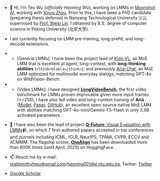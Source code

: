 - 👋 Hi, I’m Teo Wu (*officially Haoning Wu*), working on LMMs in [Moonshot AI](https://kimi.ai), working with [Xinyu Zhou](https://scholar.google.com/citations?user=Jv4LCj8AAAAJ&hl=en). Prior to this, I have been a PhD candidate (preparing thesis defense) in Nanyang Technological University 🇸🇬, supervised by [Prof. Weisi Lin](https://personal.ntu.edu.sg/wslin/Home.html). I obtained by B.S. degree of computer science in Peking University (北京大学).

- I am currently focusing on LMM pre-training, long-prefill, and long-decode extensions.
- - [General LMMs]: I have been the project lead of [Kimi-VL](https://github.com/MoonshotAI/Kimi-VL), an MoE LMM that is excellent at agent, long-context, with **long-thinking abilities** (`<think>blabla</think>`); and previously [Aria-Chat](https://huggingface.co/rhymes-ai/Aria-Chat), an MoE LMM optimized for multimodal everyday dialogs, matching GPT-4o on WildVision-Bench.
- - [Video LMMs]: I have designed [**LongVideoBench**](https://longvideobench.github.io/), the first video benchmark for LMMs proven improvable given more input frames (>=256); I have also led video and long-context training of **Aria** ([Model](https://huggingface.co/rhymes-ai/Aria), [Paper](https://huggingface.co/papers/2410.05993), [GitHub](https://github.com/rhymes-ai/Aria)), an excellent open-source native MoE LMM with abilities matching GPT-4o-mini/Gemini-1.5-Flash in only 3.9B activated parameters.

- 🌱 I have also been the lead of project [**Q-Future**: Visual Evaluation with LMMs](https://github.com/Q-Future)📹, on which 7 first-authored papers accepted in top conferences and journels including ICML, ICLR, NeurIPS, TPAMI, CVPR, ECCV and ACMMM. The flagship scorer, [**OneAlign**](https://huggingface.co/q-future/one-align) has been downloaded more than 600K times (*until April, 2025*) on HuggingFace.


- 📫 Reach me by e-mail: realtimothyhwu@gmail.com/haoning001@e.ntu.edu.sg, Twitter: [Twitter](https://twitter.com/HaoningTimothy)
- [Google Scholar](https://scholar.google.com.hk/citations?user=wth-VbMAAAAJ&hl=en-US)

<!---
teowu/teowu is a ✨ special ✨ repository because its `README.md` (this file) appears on your GitHub profile.
You can click the Preview link to take a look at your changes.
--->

